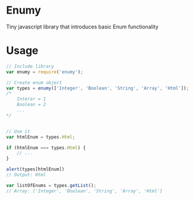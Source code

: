 # Enumy
Tiny javascript library that introduces basic Enum functionality

# Usage

````js
// Include library
var enumy = require('enumy');

// Create enum object
var types = enumy(['Integer', 'Boolean', 'String', 'Array', 'Html']);
/*
    Interer = 1
    Boolean = 2
    ...
*/


// Use it
var htmlEnum = types.Html;

if (htmlEnum === types.Html) {
    // ...
}

alert(types[htmlEnum])
// Output: Html

var listOfEnums = types.getList();
// Array: ['Integer', 'Boolean', 'String', 'Array', 'Html']
````